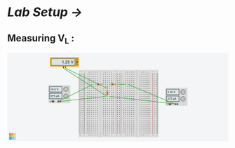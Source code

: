 # *Lab Setup →*

## Measuring V<sub>L</sub> :
<img src="PNGs/Verification of Thevenin's, Norton's and Maximum Power (1).png">

